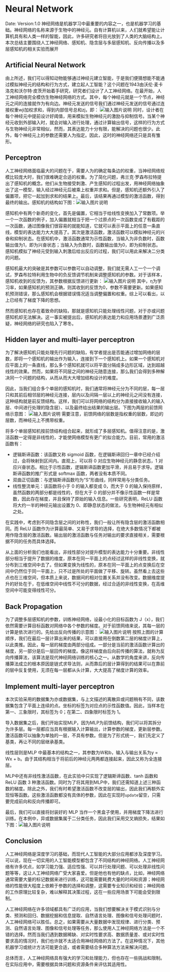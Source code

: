 ﻿#  Neural Network  
Date:
Version:1.0
神经网络是机器学习中最重要的内容之一，也是机器学习的基础。神经网络的名称来源于生物中的神经元。自有计算机以来，人们就希望能让计算机具有和人类一样的智能，因此，许多研究者将目光放到了人类的大脑结构上。本次总结主要围绕人工神经网络、感知机、隐含层与多层感知机、反向传播以及多层感知机的相关实验而展开

##  Artificial Neural Network
由上所述，我们可以得知动物能够通过神经元建立智能，于是我们便猜想能不能通过模拟神经元的结构和行为方式，建立起人工智能？这个问题在1943由沃伦·麦卡洛克和沃尔特·皮茨开始着手研究，研究者们设计了人工神经网络。在最开始，人工神经网络完全模仿生物神经网络的方式。其中，每个神经元就是一个节点，神经元之间的连接就作为有向边。神经元发送的信号我们通过神经元发送的信号通过连接权重wji加权求和，得到内部信号总和zj，即：
![输入图片说明](/imgs/2023-11-23/fRcBBBLF6IMGNfYm.png)
同时，设计者在每个神经元中提前设计好阈值，用来模拟生物神经元的激励与抑制信号。当某个神经元收到外部输入时，就会对输入进行处理，通过计算输出信号，这样的行为方式与生物神经元非常相似，然而，其表达能力十分有限，能解决的问题也很少。此外，每个神经元上的参数还需要人为指定。因此，这时的神经网络还只是具有雏形。

##  Perceptron
人工神经网络面临最大的问题在于，需要人为的确定每条边的权重，当神经网络规模比较庞大时，我们很难确定合适的权重。为了简化问题，弗兰克·罗森布拉特提出了感知机的概念。他们从生物接受刺激、产生感知的过程出发，用神经网络抽象出了这一模型，输入经过神经元后被乘上权重并求和。但是，感知机还额外引入了偏置项，把它一起加到求和的结果上。最后，该结果再通过模型的激活函数，得到最终的输出。感知机的结构如下图：![输入图片说明](/imgs/2023-11-23/eJ4ptu0umLUQqkr4.png)

感知机中有两个新奇的变化，首先是偏置，它相当于给线性变换加入了常数项。举一个一次函数的例子，加入偏置就相当于把一个过原点的一次函数变成了有截距的一次函数，通过图像我们很容易的就能知道，它就可以表示平面上的任意一条直线，模型的表达能力大大提高了。其次是激活函数，激活函数可以模拟神经元的兴奋和抑制状态。在感知机中，激活函数通常为示性函数，当输入为非负数时，函数输出值为1，即为兴奋状态；当输入为负数时，函数输出值为0，即为抑制状态。感知机模拟了神经元受到输入刺激后给出反应的过程，我们可以用此来解决二分类的问题。

感知机最大的突破是其参数可以参数可以自动调整，我们就无需人工一个一个调试，罗森布拉特利用生物中的负反馈调节机制来调整感知机的参数。对于该样本，感知机收到的反馈为，其参数根据反馈进行更新：
![输入图片说明](/imgs/2023-11-23/lOrRVJYLsPna3mcH.png)
其中，η为学习率，如果感知机的预测正确，则其收到的反馈为0，参数不需要更新。如果感知机预测错误，那么感知机会根据错误情况适当调整偏置和权重。综上可以看出，以上已经有了梯度下降的思想。

然而感知机也存在着致命的缺陷，那就是感知机只能处理线性问题，对于亦或问题感知机却无法解决。这一事实被提出后，感知机的表达能力和应用场景遭到广泛质疑，神经网络的研究也陷入了寒冬。

##  Hidden layer and multi-layer perceptron
为了解决感知机只能处理先行问题的缺陷，有学者提出是否能通过增加网络的层数，即将一个感知机的输出作为输入，连接到下一个感知机上。如果一个感知机对应平面上的一条直线，那么多个感知机就可以将平面分隔成多边形区域，达到超越线性的效果。然而，如果将不同层之间的神经元随意连接，那么我们会得到多种解决同一个问题的结构，从而从而大大增加结构设计的难度。

因此，当我们组合多个单层的感知机时，我们通常将神经元分为不同的层，每一层只和其前后相邻层的神经元连接，层内以及间隔一层以上的神经元之间没有连接，这种结构就是前反馈结构。这样，我们可以将网络的结构分为直接接收输入的输入层、中间进行处理的隐含层）、以及最终给出结果的输出层。下图为两层的前馈网络示意图：
![输入图片说明](/imgs/2023-11-23/pskChxcOMxBxxUsx.png)
需要注意，前馈网络的层数是指权重的层数，即边的层数，而神经元上不携带权重。

将多个单层感知机按前馈结构组合起来，就形成了多层感知机。值得注意的是，激活函数一定得是非线性的，才能使网络模型有更广的拟合能力。目前，常用的激活函数有：

 -   逻辑斯谛函数：该函数又称 sigmoid 函数，在逻辑斯谛回归一章中已经介绍过，会将映射到区间内。直观上，可以将 0 对应生物神经元的静息状态，1 对应兴奋状态。相比于示性函数，逻辑斯谛函数更加平滑，并且易于求导。逻辑斯谛函数的推广形式是 softmax 函数，两者没有本质不同。
 - 双曲正切函数：与逻辑斯谛函数均为“S”形曲线，同样常用与分类任务。
 - 线性整流单元：该函数将小于 0 的输入都变成 0，而大于 0 的输入保持原样，虽然函数的两部分都是线性的，但在大于 0 的部分并不像示性函数一样是常数，因此存在梯度，并且保持了原始的输入信息。一些研究表明，ReLU 函数将大约一半的神经元输出设置为 0、即静息状态的做法，与生物神经元有相似之处。

在实践中，考虑到不同隐含层之间的对称性，我们一般让所有隐含层的激活函数相同。而 ReLU 函数作为计算最简单、又易于求导的选择，在绝大多数情况下都被用作隐含层的激活函数。输出层的激活函数与任务对输出的要求直接相关，需要根据不同的任务而具体选择。

从上面的分析我们也能看出，非线性部分对提升模型的表达能力十分重要。非线性部分相当于提升了数据的维度，原本在同一平面上的点经过这样的非线性变换，就分布到三维空间中去了。但如果变换为线性的，原本在同一平面上的点变换后在空间中仍然位于同一平面上，只不过是所处的平面做了平移、旋转。虽然看上去这些点也在三维空间，但本质上来说，数据间的相对位置关系并没有改变。数据维度提升的好处在于，在低维空间中线性不可分的数据，经过合适的非线性变换，在高维空间中可能变得线性可分。

##  Back Propagation
为了调整多层感知机的参数，训练神经网络，设最小化的目标函数为
J（x），我们依然需要计算目标函数对网络中各个参数的梯度。对于前馈网络来说，其每一层的计算是依次进行的。先给出反向传播的示意图：
![输入图片说明](/imgs/2023-11-23/GYVMI6VckGnEgv14.png)
按照上图的计算顺序，我们在最后一层计算出来的结果，可以直接用在倒数第二层的梯度计算上，以此类推。因此，每一层的梯度由两部分组成。一部分是当前的激活函数计算出的梯度，另一部分是后一层回传的梯度。像这样梯度由后向前传播的算法，就称为反向传播算法，该算法是现代神经网络训练的核心之一。从数学的角度来讲，反向传播算法成立的根本原因是链式求导法则，从而靠后的层计算得到的结果可以在靠前的层中反复使用，无须在每一层都从头计算，大大提高了梯度计算的效率。

##  Implement multi-layer perceptron
本次实验采用的数据集为亦或数据集，与上文描述的离散异或问题稍有不同，该数据集包含了平面上连续的点。坐标的标签为对应点的示性函数值。因此，当样本在第一、三象限时，其标签为 0；在第二、四象限时标签为 1。

导入数据集之后，我们开始实现MLP，因为MLP为前馈结构，我们可以将其拆分为许多层。每一层都应当具有根据输入计算输出，计算参数的梯度，更新层参数。激活函数可以抽象为单独的一层，不具有参数。但是为了形式统一，我们先定义了基类，再让不同的层继承基类。

线性层则是MLP 中最基本的结构之一，其参数为W和b，输入与输出关系为y = Wx + b。由于其结构相当于将前后的神经元两两都连接起来，因此又称为全连接层。

MLP中还有非线性激活函数，在此实验中只实现了逻辑斯谛函数、tanh 函数和 ReLU 函数 3 种激活函数。同时为了将其用到MLP中，我们还需知道上述三种函数的梯度。除此之外，我们有时希望激活函数不改变层的输出，因此我们再额外实现恒等函数。这些激活函数都没有具体的参数，因此在实现时`update`留空，只需要完成前向和反向传播即可。

最后，我们可以直接将封装好的 MLP 当作一个黑盒子使用，并用梯度下降法进行训练。在本例中，异或数据集属于二分类任务，因此我们采用交叉熵损失，结果如下图：![输入图片说明](/imgs/2023-11-23/yWZTeqAH7YMBosuG.png)

##  Conclusion
人工神经网络是深度学习的基础，而现代人工智能的大部分应用都涉及深度学习。可以说，现在一切实用的人工智能模型都包含了不同结构的神经网络。人工神经网络有许多优点，如学习能力强、适应性强、可以并行处理问题、可以处理非线性问题等等，这让人工神经网络广受大家喜爱。但是他也有他的缺点，比如，神经网络通常需要大量的标记数据来进行训练，这可能需要耗费大量的时间和资源；神经网络的性能很大程度上依赖于参数的选择和调整，这需要专业知识和经验；神经网络的工作原理比较复杂，难以解释其决策过程，这在一些应用场景下可能会受到限制。

人工神经网络在许多领域都具有广泛的应用，当我们想要解决关于模式识别与分类、预测和回归、数据挖掘和信息提取、自然语言处理、图像和信号处理问题时，人工神经网络可以胜任。总之，如果需要从大量数据中发现规律、进行分类、预测、自然语言处理、图像和信号处理等任务，那么使用人工神经网络方法是一个不错的选择。然而当我们遇到数据稀缺、对实时性要求高、数据质量差、或对实时性要求高的情况时，我们也许就不太适合用神经网络的方法了。在这种情况下，其他机器学习或统计方法可能更合适，或者需要结合多种算法方法来解决问题。


总体而言，人工神经网络具有强大的学习和处理能力，但也存在一些挑战和限制。在实际应用中，需要根据具体问题和资源条件来评估其适用性。

